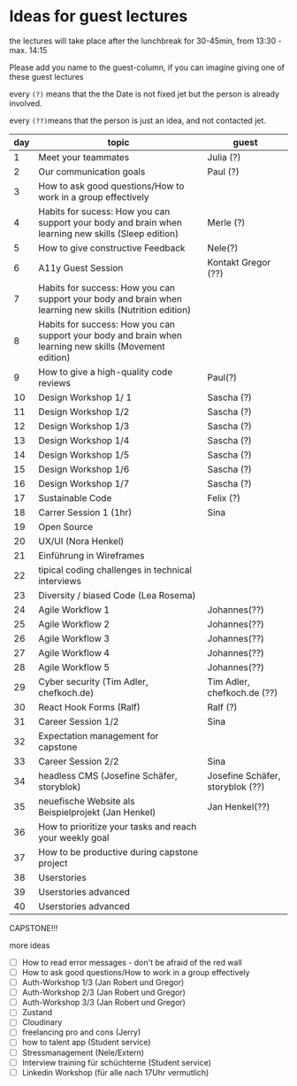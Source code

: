 # Ideas for guest lectures

the lectures will take place after the lunchbreak for 30-45min, from 13:30 - max. 14:15

Please add you name to the guest-column, if you can imagine giving one of these guest lectures

every `(?)` means that the the Date is not fixed jet but the person is already involved.

every `(??)`means that the person is just an idea, and not contacted jet.

| day | topic                                                                                                   | guest                            |
| --- | ------------------------------------------------------------------------------------------------------- | -------------------------------- |
| 1   | Meet your teammates                                                                                     | Julia (?)                        |
| 2   | Our communication goals                                                                                 | Paul (?)                         |
| 3   | How to ask good questions/How to work in a group effectively                                            |
| 4   | Habits for sucess: How you can support your body and brain when learning new skills (Sleep edition)     | Merle (?)                        |
| 5   |	How to give constructive Feedback                                                                             | Nele(?)                          |
| 6   | A11y Guest Session                                                                                      | Kontakt Gregor (??)              |
| 7   | Habits for success: How you can support your body and brain when learning new skills (Nutrition edition) |                                  |
| 8   | Habits for success: How you can support your body and brain when learning new skills (Movement edition)  |                                  |
| 9   | How to give a high-quality code reviews                                                                 | Paul(?)                          |
| 10  | Design Workshop 1/ 1                                                                                    | Sascha (?)                       |
| 11  | Design Workshop 1/2                                                                                     | Sascha (?)                       |
| 12  | Design Workshop 1/3                                                                                     | Sascha (?)                       |
| 13  | Design Workshop 1/4                                                                                     | Sascha (?)                       |
| 14  | Design Workshop 1/5                                                                                     | Sascha (?)                       |
| 15  | Design Workshop 1/6                                                                                     | Sascha (?)                       |
| 16  | Design Workshop 1/7                                                                                     | Sascha (?)                       |
| 17  | Sustainable Code                                                                                        | Felix (?)                        |
| 18  | Carrer Session 1 (1hr)                                                                                  | Sina                             |
| 19  | Open Source                                                                                             |                                  |
| 20  | UX/UI (Nora Henkel)                                                                                     |                                  |
| 21  | Einführung in Wireframes                                                                                |                                  |
| 22  | tipical coding challenges in technical interviews                                                      |                                  |
| 23  | Diversity / biased Code (Lea Rosema)                                                                    |                                  |
| 24  | Agile Workflow 1                                                                                        | Johannes(??)                     |
| 25  | Agile Workflow 2                                                                                        | Johannes(??)                     |
| 26  | Agile Workflow 3                                                                                        | Johannes(??)                     |
| 27  | Agile Workflow 4                                                                                        | Johannes(??)                     |
| 28  | Agile Workflow 5                                                                                        | Johannes(??)                     |
| 29  | Cyber security (Tim Adler, chefkoch.de)                                                                 | Tim Adler, chefkoch.de (??)      |
| 30  | React Hook Forms (Ralf)                                                                                 | Ralf (?)                         |
| 31  | Career Session 1/2                                                                                     | Sina                             |
| 32  | Expectation management for capstone                                                                     |                                  |
| 33  | Career Session 2/2                                                                                      | Sina                             |
| 34  | headless CMS (Josefine Schäfer, storyblok)                                                              | Josefine Schäfer, storyblok (??) |
| 35  | neuefische Website als Beispielprojekt (Jan Henkel)                                                     | Jan Henkel(??)                   |
| 36  | How to prioritize your tasks and reach your weekly goal                                                 |                                  |
| 37  | How to be productive during capstone project                                                            |                                  |
| 38  | Userstories                                                                                             |                                  |
| 39  | Userstories advanced                                                                                    |                                  |
| 40  | Userstories advanced                                                                                    |                                  |

CAPSTONE!!!

more ideas

- [ ] How to read error messages - don't be afraid of the red wall
- [ ] How to ask good questions/How to work in a group effectively
- [ ] Auth-Workshop 1/3 (Jan Robert und Gregor)
- [ ] Auth-Workshop 2/3 (Jan Robert und Gregor)
- [ ] Auth-Workshop 3/3 (Jan Robert und Gregor)
- [ ] Zustand
- [ ] Cloudinary
- [ ] freelancing pro and cons (Jerry)
- [ ] how to talent app (Student service)
- [ ] Stressmanagement (Nele/Extern)
- [ ] Interview training für schüchterne (Student service)
- [ ] Linkedin Workshop (für alle nach 17Uhr vermutlich)
